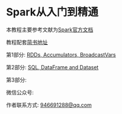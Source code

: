 # Spark从入门到精通

本教程主要参考文献为[Spark官方文档](http://spark.apache.org/docs/latest/index.html)

教程配套[简书地址](https://www.jianshu.com/nb/34127975)

第1部分: [RDDs, Accumulators, BroadcastVars](https://www.jianshu.com/p/2dfb935ffbd7)

第2部分: [SQL, DataFrame and Dataset](https://www.jianshu.com/p/d689014ac0a8)

第3部分: []()

微信公众号:

作者联系方式: 946691288@qq.com

